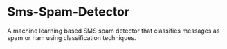 # Sms-Spam-Detector
A machine learning based SMS spam detector that classifies messages as spam or ham using classification techniques.
